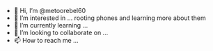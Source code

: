 - 👋 Hi, I’m @metoorebel60
- 👀 I’m interested in ... rooting phones and learning more about them
- 🌱 I’m currently learning ...
- 💞️ I’m looking to collaborate on ...
- 📫 How to reach me ...

<!---
metoorebel60/metoorebel60 is a ✨ special ✨ repository because its `README.md` (this file) appears on your GitHub profile.
You can click the Preview link to take a look at your changes.
--->
